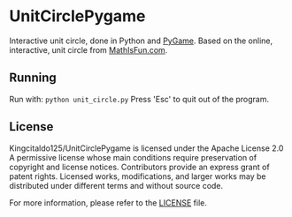 # UnitCirclePygame

Interactive unit circle, done in Python and [PyGame](https://www.pygame.org/news).
Based on the online, interactive, unit circle from [MathIsFun.com](https://www.mathsisfun.com/geometry/unit-circle.html).

## Running

Run with: `python unit_circle.py`
Press 'Esc' to quit out of the program.

## License

Kingcitaldo125/UnitCirclePygame is licensed under the
Apache License 2.0
A permissive license whose main conditions require preservation of copyright and license notices. Contributors provide an express grant of patent rights. Licensed works, modifications, and larger works may be distributed under different terms and without source code.

For more information, please refer to the [LICENSE](https://github.com/Kingcitaldo125/UnitCirclePygame/blob/main/LICENSE) file.
